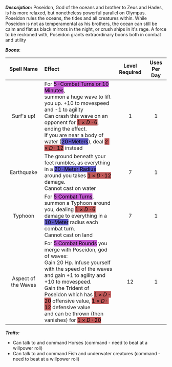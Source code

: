 ***Description:***
Poseidon, God of the oceans and brother to Zeus and Hades, is his more relaxed, but nonetheless powerful parallel on Olympus.
Poseidon rules the oceans, the tides and all creatures within.
While Poseidon is not as temperamental as his brothers, the ocean can still be calm and flat as black mirrors in the night, or crush ships in it's rage.
A force to be reckoned with, Poseidon grants extraordinary boons both in combat and utility

***Boons***:

| Spell Name | Effect | Level Required | Uses Per Day |
| :--: | :-- | :--: | :--: | 
| Surf's up! | For <mark style="background: #A100B8A6;">5-Combat Turns or 10 Minutes</mark>, <br> summon a huge wave to lift you up. +10 to movespeed and -1 to agility  <br> Can crash this wave on an opponent for <mark style="background: #9E0000A6;">$1 \times D\cdot6$</mark>, ending the effect. <br> If you are near a body of water (<mark style="background: #0900A7A6;">20-Meters</mark>), deal <mark style="background: #9E0000A6;">$2 \times D\cdot12$</mark> instead | 1 | 1 |
| Earthquake | The ground beneath your feet rumbles, as everything in a <mark style="background: #0900A7A6;">20-Meter Radius</mark> <br> around you takes <mark style="background: #9E0000A6;">$1 \times D\cdot12$</mark> damage.<br> Cannot cast on water| 7 | 1
| Typhoon | For <mark style="background: #A100B8A6;">5 Combat Turns</mark>, summon a Typhoon around you, dealing <mark style="background: #9E0000A6;">$1 \times D\cdot6$</mark> <br> damage to everything in a <mark style="background: #0900A7A6;">10-Meter</mark> radius each combat turn.<br> Cannot cast on land  | 7 | 1 |
| Aspect of the Waves | For <mark style="background: #A100B8A6;">5 Combat Rounds</mark> you merge with Poseidon, god of waves: <br> Gain 20 Hp. Infuse yourself with the speed of the waves and gain +1 to agility and +10 to movespeed. <br> Gain the Trident of Poseidon which has <mark style="background: #9E0000A6;">$1 \times D\cdot20$</mark> offensive value, <mark style="background: #9E0000A6;">$1 \times D\cdot12$</mark> defensive value <br> and can be thrown (then vanishes) for <mark style="background: #9E0000A6;">$1 \times D\cdot20$</mark>| 12 | 1

***Traits:***
- Can talk to and command Horses (command - need to beat at a willpower roll)
- Can talk to and command Fish and underwater creatures  (command - need to beat at a willpower roll)



